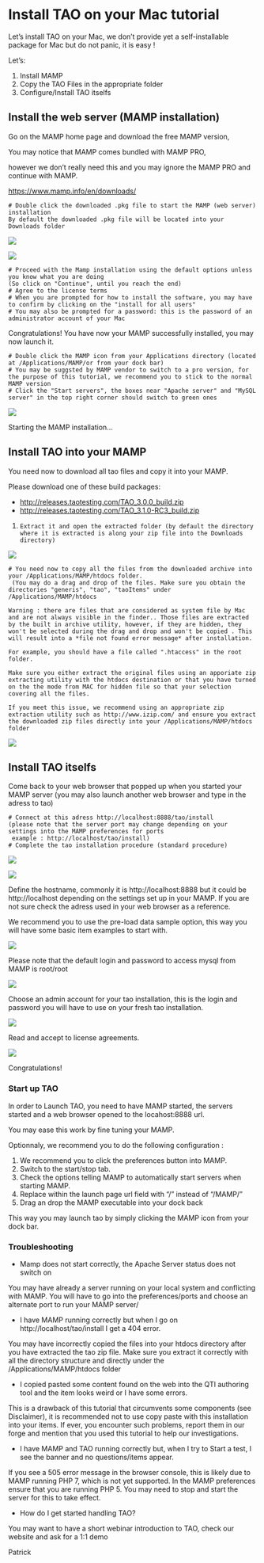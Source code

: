 <!--
parent: Wiki
created_at: '2013-05-03 09:09:13'
updated_at: '2016-11-04 16:28:03'
authors:
    - 'Cyril Hazotte'
contributors:
    - 'Patrick Plichart'
    - 'Artem Zhuk'
tags:
    - Wiki
-->



Install TAO on your Mac tutorial
================================

Let’s install TAO on your Mac, we don’t provide yet a self-installable package for Mac but do not panic, it is easy !

Let’s:

1.  Install MAMP
2.  Copy the TAO Files in the appropriate folder
3.  Configure/Install TAO itselfs

Install the web server (MAMP installation)
------------------------------------------

Go on the MAMP home page and download the free MAMP version,<br/>

You may notice that MAMP comes bundled with MAMP PRO,<br/>

 however we don’t really need this and you may ignore the MAMP PRO and continue with MAMP.

https://www.mamp.info/en/downloads/

    # Double click the downloaded .pkg file to start the MAMP (web server) installation
    By default the downloaded .pkg file will be located into your Downloads folder

![](../resources/pkgfile.png)

![](../resources/mamp.png)

    # Proceed with the Mamp installation using the default options unless you know what you are doing
    (So click on "Continue", until you reach the end)
    # Agree to the license terms
    # When you are prompted for how to install the software, you may have to confirm by clicking on the "install for all users"
    # You may also be prompted for a password: this is the password of an administrator account of your Mac

Congratulations! You have now your MAMP successfully installed, you may now launch it.

    # Double click the MAMP icon from your Applications directory (located at /Applications/MAMP/or from your dock bar)
    # You may be suggsted by MAMP vendor to switch to a pro version, for the purpose of this tutorial, we recommend you to stick to the normal MAMP version
    # Click the "Start servers", the boxes near "Apache server" and "MySQL server" in the top right corner should switch to green ones

![](../resources/StartingMamp.png)

Starting the MAMP installation…

Install TAO into your MAMP
--------------------------

You need now to download all tao files and copy it into your MAMP.<br/>

Please download one of these build packages:

-   http://releases.taotesting.com/TAO_3.0.0_build.zip
-   http://releases.taotesting.com/TAO_3.1.0-RC3_build.zip

1.  `Extract it and open the extracted folder (by default the directory where it is extracted
    is along your zip file into the Downloads directory)`

![](../resources/extracttao.png)

    # You need now to copy all the files from the downloaded archive into your /Applications/MAMP/htdocs folder.
     (You may do a drag and drop of the files. Make sure you obtain the directories "generis", "tao", "taoItems" under /Applications/MAMP/htdocs

    Warning : there are files that are considered as system file by Mac and are not always visible in the finder.. Those files are extracted by the built in archive utility, however, if they are hidden, they won't be selected during the drag and drop and won't be copied . This will result into a *file not found error message* after installation.

    For example, you should have a file called ".htaccess" in the root folder.

    Make sure you either extract the original files using an apporiate zip extracting utility with the htdocs destination or that you have turned on the the mode from MAC for hidden file so that your selection covering all the files.

    If you meet this issue, we recommend using an appropriate zip extraction utility such as http://www.izip.com/ and ensure you extract the downloaded zip files directly into your /Applications/MAMP/htdocs folder

![](../resources/copyfiles.png)

Install TAO itselfs
-------------------

Come back to your web browser that popped up when you started your MAMP server (you may also launch another web browser and type in the adress to tao)

    # Connect at this adress http://localhost:8888/tao/install
    (please note that the server port may change depending on your settings into the MAMP preferences for ports
     example : http://localhost/tao/install)
    # Complete the tao installation procedure (standard procedure)

![](../resources/install1.png)

![](../resources/install2.png)<br/>

Define the hostname, commonly it is http://localhost:8888 but it could be http://localhost depending on the settings set up in your MAMP. If you are not sure check the adress used in your web browser as a reference.

We recommend you to use the pre-load data sample option, this way you will have some basic item examples to start with.

![](../resources/install3.png)<br/>

Please note that the default login and password to access mysql from MAMP is root/root

![](../resources/install4.png)<br/>

Choose an admin account for your tao installation, this is the login and password you will have to use on your fresh tao installation.

![](../resources/install5.png)<br/>

Read and accept to license agreements.

![](../resources/Screenshot%202016-05-27%2010.36.24.png)<br/>

Congratulations!

### Start up TAO

In order to Launch TAO, you need to have MAMP started, the servers started and a web browser opened to the locahost:8888 url.<br/>

You may ease this work by fine tuning your MAMP.

Optionnaly, we recommend you to do the following configuration :

1.  We recommend you to click the preferences button into MAMP.
2.  Switch to the start/stop tab.
3.  Check the options telling MAMP to automatically start servers when starting MAMP.
4.  Replace within the launch page url field with “/” instead of “/MAMP/”
5.  Drag an drop the MAMP executable into your dock back

This way you may launch tao by simply clicking the MAMP icon from your dock bar.

### Troubleshooting

-   Mamp does not start correctly, the Apache Server status does not switch on

You may have already a server running on your local system and conflicting with MAMP. You will have to go into the preferences/ports and choose an alternate port to run your MAMP server/

-   I have MAMP running correctly but when I go on http://localhost/tao/install I get a 404 error.

You may have incorrectly copied the files into your htdocs directory after you have extracted the tao zip file. Make sure you extract it correctly with all the directory structure and directly under the /Applications/MAMP/htdocs folder

-   I copied pasted some content found on the web into the QTI authoring tool and the item looks weird or I have some errors.

This is a drawback of this tutorial that circumvents some components (see Disclaimer), it is recommended not to use copy paste with this installation into your items. If ever, you encounter such problems, report them in our forge and mention that you used this tutorial to help our investigations.

-   I have MAMP and TAO running correctly but, when I try to Start a test, I see the banner and no questions/items appear.

If you see a 505 error message in the browser console, this is likely due to MAMP running PHP 7, which is not yet supported. In the MAMP preferences ensure that you are running PHP 5. You may need to stop and start the server for this to take effect.

-   How do I get started handling TAO?

You may want to have a short webinar introduction to TAO, check our website and ask for a 1:1 demo

Patrick


